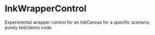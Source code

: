 # InkWrapperControl
Experimental wrapper control for an InkCanvas for a specific scenario, purely test/demo code
